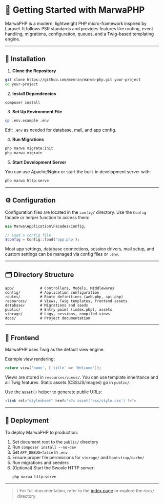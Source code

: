 # 🚀 Getting Started with MarwaPHP

MarwaPHP is a modern, lightweight PHP micro-framework inspired by Laravel. It follows PSR standards and provides features like routing, event handling, migrations, configuration, queues, and a Twig-based templating engine.

---

## 🧰 Installation

1. **Clone the Repository**

```bash
git clone https://github.com/memran/marwa-php.git your-project
cd your-project
```

2. **Install Dependencies**

```bash
composer install
```

3. **Set Up Environment File**

```bash
cp .env.example .env
```

Edit `.env` as needed for database, mail, and app config.

4. **Run Migrations**

```bash
php marwa migrate:init
php marwa migrate
```

5. **Start Development Server**

You can use Apache/Nginx or start the built-in development server with:

```bash
php marwa http:serve
```

---

## ⚙ Configuration

Configuration files are located in the `config/` directory. Use the `Config` facade or helper function to access them:

```php
use Marwa\Application\Facades\Config;

// Load a config file
$config = Config::load('app.php');
```

Most app settings, database connections, session drivers, mail setup, and custom settings can be managed via config files or `.env`.

---

## 🗂 Directory Structure

```text
app/            # Controllers, Models, Middlewares
config/         # Application configuration
routes/         # Route definitions (web.php, api.php)
resources/      # Views, Twig templates, frontend assets
database/       # Migrations and seeds
public/         # Entry point (index.php), assets
storage/        # Logs, sessions, compiled views
docs/           # Project documentation
```

---

## 🎨 Frontend

MarwaPHP uses Twig as the default view engine.

Example view rendering:

```php
return view('home', ['title' => 'Welcome']);
```

Views are stored in `resources/views/`. You can use template inheritance and all Twig features. Static assets (CSS/JS/images) go in `public/`.

Use the `asset()` helper to generate public URLs:

```php
<link rel="stylesheet" href="<?= asset('css/style.css') ?>">
```

---

## 🚀 Deployment

To deploy MarwaPHP to production:

1. Set document root to the `public/` directory
2. Run `composer install --no-dev`
3. Set `APP_DEBUG=false` in `.env`
4. Ensure proper file permissions for `storage/` and `bootstrap/cache/`
5. Run migrations and seeders
6. (Optional) Start the Swoole HTTP server:
   ```bash
   php marwa http:serve
   ```

---

> ℹ️ For full documentation, refer to the [index page](index.md) or explore the `docs/` directory.

